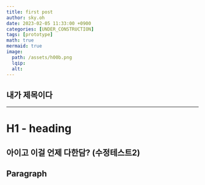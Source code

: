 ```yaml
---
title: first post
author: sky.oh
date: 2023-02-05 11:33:00 +0900
categories: [UNDER_CONSTRUCTION]
tags: [prototype]
math: true
mermaid: true
image:
  path: /assets/h00b.png
  lqip: 
  alt: 
---
```


## 내가 제목이다
---
# H1 - heading

아이고 이걸 언제 다한담?
(수정테스트2)
---

## Paragraph

